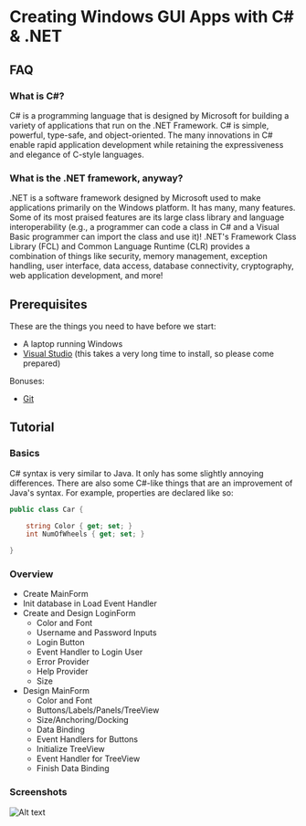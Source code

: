 # Creating Windows GUI Apps with C# & .NET

## FAQ

### What is C#?

C# is a programming language that is designed by Microsoft for building a variety of applications that run on the .NET Framework. C# is simple, powerful, type-safe, and object-oriented. The many innovations in C# enable rapid application development while retaining the expressiveness and elegance of C-style languages.

### What is the .NET framework, anyway?

.NET is a software framework designed by Microsoft used to make applications primarily on the Windows platform. It has many, many features. Some of its most praised features are its large class library and language interoperability (e.g., a programmer can code a class in C# and a Visual Basic programmer can import the class and use it)! .NET's Framework Class Library (FCL) and Common Language Runtime (CLR) provides a combination of things like security, memory management, exception handling, user interface, data access, database connectivity, cryptography, web application development, and more!

## Prerequisites

These are the things you need to have before we start:

* A laptop running Windows
* [Visual Studio](https://www.visualstudio.com/downloads/?rr=https%3A%2F%2Fwww.google.com%2F) (this takes a very long time to install, so please come prepared)

Bonuses:

* [Git](https://git-scm.com/downloads)
 
## Tutorial

### Basics

C# syntax is very similar to Java. It only has some slightly annoying differences. There are also some C#-like things that are an improvement of Java's syntax. For example, properties are declared like so:

``` c#
public class Car {

    string Color { get; set; }
    int NumOfWheels { get; set; }

}
```

### Overview

* Create MainForm
* Init database in Load Event Handler
* Create and Design LoginForm
    * Color and Font
    * Username and Password Inputs
    * Login Button
    * Event Handler to Login User
    * Error Provider
    * Help Provider
    * Size
* Design MainForm
    * Color and Font
    * Buttons/Labels/Panels/TreeView
    * Size/Anchoring/Docking
    * Data Binding
    * Event Handlers for Buttons
    * Initialize TreeView
    * Event Handler for TreeView
    * Finish Data Binding

### Screenshots

![Alt text](/dat/login.jpg?raw=true "Optional Title")
